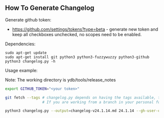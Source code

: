 ## How To Generate Changelog

Generate github token:
* https://github.com/settings/tokens?type=beta - generate new token and keep all checkboxes unchecked, no scopes need to be enabled.

Dependencies:
```
sudo apt-get update
sudo apt-get install git python3 python3-fuzzywuzzy python3-github
python3 changelog.py -h
```

Usage example:

Note: The working directory is ydb/tools/release_notes

```bash
export GITHUB_TOKEN="<your token>"

git fetch --tags # changelog.py depends on having the tags available, this will fetch them.
                 # If you are working from a branch in your personal fork, then you may need `git fetch --all`

python3 changelog.py --output=changelog-v24.1.14.md 24.1.14 --gh-user-or-token="$GITHUB_TOKEN" --from 23.4.11
```
